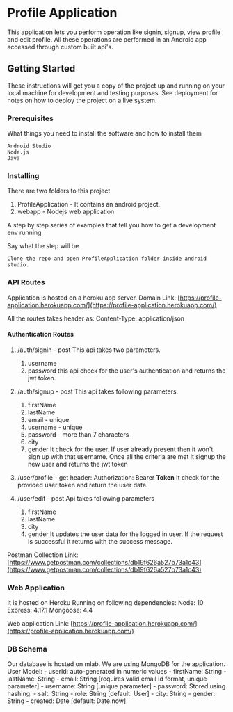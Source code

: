 # Profile Application

This application lets you perform operation like signin, signup, view profile and edit profile. All these operations are performed in  an Android app accessed through custom built api's.

## Getting Started

These instructions will get you a copy of the project up and running on your local machine for development and testing purposes. See deployment for notes on how to deploy the project on a live system.

### Prerequisites

What things you need to install the software and how to install them

```
Android Studio
Node.js
Java
```

### Installing

There are two folders to this project
1. ProfileApplication - It contains an android project.
2. webapp - Nodejs web application

A step by step series of examples that tell you how to get a development env running

Say what the step will be

```
Clone the repo and open ProfileApplication folder inside android studio.
```

### API Routes
Application is hosted on a heroku app server.
Domain Link: [https://profile-application.herokuapp.com/](https://profile-application.herokuapp.com/)

All the routes takes header as:
Content-Type: application/json

#### Authentication Routes
1. /auth/signin - post
This api takes two parameters.
	1.	username
	2.	password
this api check for the user's authentication and returns the jwt token.

2. /auth/signup - post
This api takes following parameters.
	1. firstName
	2. lastName
	3. email - unique
	4. username - unique
	5. password - more than 7 characters
	6. city
	7. gender
It check for the user. If user already present then it won't sign up with that username. Once all the criteria are met it signup the new user and returns the jwt token

3. /user/profile - get
header:
Authorization: Bearer __Token__
It check for the provided user token and return the user data.

4. /user/edit - post
Api takes following parameters
	1. firstName
	2. lastName
	3. city
	4. gender
It updates the user data for the logged in user. If the request is successful it returns with the success message.

Postman Collection Link: [https://www.getpostman.com/collections/db19f626a527b73a1c43](https://www.getpostman.com/collections/db19f626a527b73a1c43)

### Web Application
It is hosted on Heroku
Running on following dependencies: 
Node: 10
Express: 4.17.1
Mongoose: 4.4

Web application Link: [https://profile-application.herokuapp.com/](https://profile-application.herokuapp.com/)


### DB Schema
Our database is hosted on mlab.
We are using MongoDB for the application.
User Model:
	- userId: auto-generated in numeric values
	- firstName: String
	- lastName: String
	- email: String [requires valid email id format, unique parameter]
	- username: String [unique parameter]
	- password: Stored using hashing.
	- salt: String
	- role: String [default: User]
	- city: String
	- gender: String
	- created: Date [default: Date.now]
	